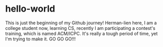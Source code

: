 # hello-world

This is just the beginning of my Github journey!
Herman-lien here, I am a college student now, learning CS, recently I am participating a contest's training,
which is named ACM/ICPC. It's really a tough period of time, yet I'm trying to make it. GO GO GO!!!
